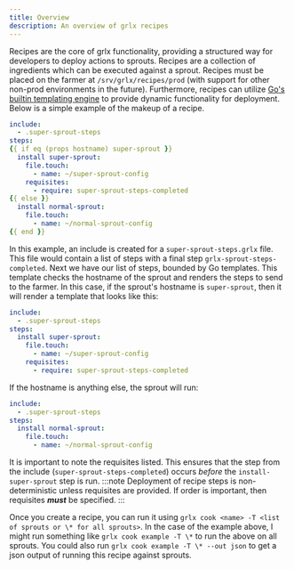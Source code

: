```yaml
---
title: Overview
description: An overview of grlx recipes
---
```

Recipes are the core of grlx functionality, providing a structured way for developers to deploy actions to sprouts. Recipes are a collection of ingredients which can be executed against a sprout. Recipes must be placed on the farmer at `/srv/grlx/recipes/prod` (with support for other non-prod environments in the future). Furthermore, recipes can utilize [Go's builtin templating engine](https://pkg.go.dev/text/template) to provide dynamic functionality for deployment. Below is a simple example of the makeup of a recipe.
```yaml
include:
  - .super-sprout-steps
steps:
{{ if eq (props hostname) super-sprout }}
  install super-sprout:
    file.touch:
      - name: ~/super-sprout-config
    requisites:
      - require: super-sprout-steps-completed
{{ else }}
  install normal-sprout:
    file.touch:
      - name: ~/normal-sprout-config
{{ end }}
```
In this example, an include is created for a `super-sprout-steps.grlx` file. This file would contain a list of steps with a final step `grlx-sprout-steps-completed`. Next we have our list of steps, bounded by Go templates. This template checks the hostname of the sprout and renders the steps to send to the farmer. In this case, if the sprout's hostname is `super-sprout`, then it will render a template that looks like this:
```yaml
include:
  - .super-sprout-steps
steps:
  install super-sprout:
    file.touch:
      - name: ~/super-sprout-config
    requisites:
      - require: super-sprout-steps-completed
```
If the hostname is anything else, the sprout will run:
```yaml
include:
  - .super-sprout-steps
steps:
  install normal-sprout:
    file.touch:
      - name: ~/normal-sprout-config
```

It is important to note the requisites listed. This ensures that the step from the include (`super-sprout-steps-completed`) occurs _before_ the `install-super-sprout` step is run. 
:::note
Deployment of recipe steps is non-deterministic unless requisites are provided. If order is important, then requisites ***must*** be specified.
:::

Once you create a recipe, you can run it using `grlx cook <name> -T <list of sprouts or \* for all sprouts>`. In the case of the example above, I might run something like `grlx cook example -T \*` to run the above on all sprouts. You could also run `grlx cook example -T \* --out json` to get a json output of running this recipe against sprouts.
